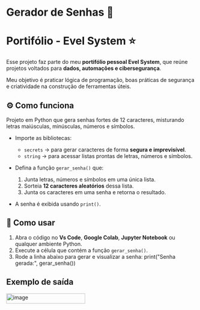 # Gerador de Senhas 🔐

# Portifólio - Evel System ⭐
Esse projeto faz parte do meu **portifólio pessoal Evel System**, que reúne projetos voltados para **dados, automações e cibersegurança**. 

Meu objetivo é praticar lógica de programação, boas práticas de segurança e criatividade na construção de ferramentas úteis.

## ⚙️ Como funciona

Projeto em Python que gera senhas fortes de 12 caracteres, misturando letras maiúsculas, minúsculas, números e símbolos.

- Importe as bibliotecas:
  - `secrets` → para gerar caracteres de forma **segura e imprevisível**.
  - `string` → para acessar listas prontas de letras, números e símbolos.
    
- Defina a função `gerar_senha()` que:
  1. Junta letras, números e símbolos em uma única lista.
  2. Sorteia **12 caracteres aleatórios** dessa lista.
  3. Junta os caracteres em uma senha e retorna o resultado.
- A senha é exibida usando `print()`.

## 📝 Como usar
1. Abra o código no **Vs Code**, **Google Colab**, **Jupyter Notebook** ou qualquer ambiente Python.
2. Execute a célula que contém a função `gerar_senha()`.
3. Rode a linha abaixo para gerar e visualizar a senha:
    print("Senha gerada:", gerar_senha())

## Exemplo de saída
<img width="210" height="27" alt="image" src="https://github.com/user-attachments/assets/38b92a3a-04cd-4737-83c8-9b1ccdc11a4d" />


## 

